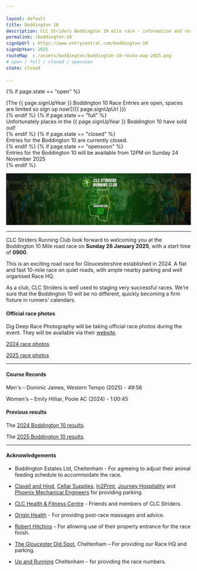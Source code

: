 ```yaml
---

layout: default
title: Boddington 10
description: CLC Striders Boddington 10 mile race - information and results page
permalink: /boddington-10
signUpUrl : https://www.entrycentral.com/boddington-10
signUpYear: 2025
routeMap  : /assets/boddington/boddington-10-route-map-2025.png
# open / full / closed / opensoon
state: closed

---
```


 {% if page.state == "open" %}
<div class="alert alert-success" role="alert">
[The {{ page.signUpYear }} Boddington 10 Race Entries are open, spaces are limited so sign up now!]({{ page.signUpUrl }})
</div>
{% endif %}
 {% if page.state == "full" %}
<div class="alert alert-warning" role="alert">
Unfortunately places in the {{ page.signUpYear }} Boddington 10 have sold out!
</div>
{% endif %}
 {% if page.state == "closed" %}
<div class="alert alert-danger" role="alert">
Entries for the Boddington 10 are currently closed.
</div>
{% endif %}
 {% if page.state == "opensoon" %}
<div class="alert alert-info" role="alert">
Entries for the Boddington 10 will be available from 12PM on Sunday 24 November 2025
</div>
{% endif %}

![Boddington 10 graphic](/assets/boddington/boddington10-2025-graphic.jpg "Boddington 10 graphic")

---

CLC Striders Running Club look forward to welcoming you at the  Boddington 10 Mile road race on **Sunday 26 January 2025**, with a start time of **0900**.

This is an exciting road race for Gloucestershire established in 2024. A flat and fast 10-mile race on quiet roads, with ample nearby parking and well organised Race HQ. 
 
As a club, CLC Striders is well used to staging very successful races. We’re sure that the Boddington 10 will be no different, quickly becoming a firm fixture in runners’ calendars.

<!---

#### Race HQ
 
Race Headquarters is located OUTSIDE The Gloucester Old Spot and the postcode for Race HQ is GL51 9SY. 
 
Members of CLC Striders will be there from 0745 for entrants to collect race numbers. 

---
 
#### Quick Reference Guide
 
Here are the key points (additional details outlined below):
 
* The UK Athletics licence number is #28542 
* If you are unable to race, please let us know so we can offer your place to someone else
* Please follow the instructions from our car park marshals upon arrival. We are using 3 car parks and parking is limited so you must use the car park you are directed to. Please try to share transport if possible
* Toilets and portaloos will be available for race participants at The Gloucester Old Spot and Elmstone Business Park. Unfortunately, no changing facilities are available
* A baggage drop will be available, but will not supervised so use this at your own risk and do not leave valuables
* Race starts at 0900 at the top of Boddington Lane
* Runners will be disqualified if they wear headphones except for bone-conducting headphones that meet the UKA Rules
* You must be 18 or over to enter this race

##### Race number 

* Collect your race number and timing chip from Race HQ between 0745 and 0830. Any runner who does not collect their race number by 0845 will have their place transferred to anyone from the waiting list that is ready to race
* When you get your race number, please write your name, emergency contact details and any important medical information on the reverse of your number. Please make sure your number is clearly visible on the front of your vest throughout the race. We need to ensure that we see your number at the finish line to give you an accurate time
* You will be given a timing chip which should be looped through your shoe laces. Instructions for fitting the timing chip to your shoes will be at Race HQ. It is important that you wear the chip as we be relying on chip timing only for the results. Without this, you will not get a result

##### Race start

* Use Boddington Lane for your warm up runs. The A4019 Tewkesbury Road and the road past the Elmstone Business Park are very busy, even on a Sunday morning, and not a safe location for running. A safe route will be marked from the Race HQ to the start line, please use the crossing point provided for your own safety
* The race briefing will take place at the start line at 0850
* Please do not enter the race if you are not confident of finishing within 2 hours. For the wellbeing of marshals, runners who do not complete the 3rd lap within 1 hour 30 minutes will be asked to stop the race. If any runner chooses to carry on it will be at their own risk and they will not get a time. For reference the cut off time represents a pace of 12 minutes per mile or 7.27 minutes per kilometre

##### Post race

* At the finish, don’t forget to return the timing chip
* Join us at the Clavell & Hind Brewery Tap for prize giving at 11.15. All competitors will receive a free drink
* Please support our hosts The Gloucester Old Spot and Clavell & Hind by staying for a drink or booking for lunch. The food at both venues is outstanding

---
 
#### Course Description
 
The race is a four-lap course. Starting at the top of Boddington Lane, it heads towards Boddington and then does four (4) laps of Boddington/Barrow finishing back on Boddington Lane outside the premises of Robert Hitchings.

**Please note:** There is a short 200m out- and- back section on the 1st lap only.

The entire route will be clearly signed and marshalled. Please note that road closures have **not** been applied for, so keep well to the left at all times (unless directed otherwise). 

#### Route Map
 
You will be able to review the route for the Boddington 10 race on [Strava](https://strava.app.link/kOtLaSvNyEb)
 
Route Map: [Map]({{ page.routeMap }})

#### Cut off time

To ensure an enjoyable race experience for all runners and in the interest of local residents on the looped course, we will need to operate a cut off time. Please do not enter the race if you do not think a finish time of 2 hours or below for 10 miles is achievable. A 2 hour finish time would require an average pace of 12 min/mile or 7:27 min/km. Any runners entering the final loop (at 7.4 miles in) not on pace for a 2 hour finish will be asked to withdraw from the race as our marshals will no longer be available out on the course.

---
 
#### Race day information
 
To help make your race day experience the best it can be, please read the helpful information below. 
 
* If you cannot run, please do let us know before the day and we may be able to invite people from the waiting list to take up your place. We cannot guarantee we will be able to offer a refund if you cannot run, but we will do our best to transfer your place (and refund you if we can). 

* As we are running under UK Athletic Rules and do not have full road closures along the route, wearing of personal listening devices is strictly prohibited - with the exception of bon-conducting devices that are approved by UKA. This is because you need to clearly hear traffic, runners overtaking and/or marshals’ instructions. Any runner seen wearing such a device will be disqualified. 

* **Please use Boddington Lane for your warm up runs**. The A4019 Tewkesbury Road and the road past the Elmstone Business Park are very busy, even on a Sunday morning, and not a safe location for running. A safe route will be marked from the Race HQ to the start line, please use the crossing point provided for your own safety.

* Your race number entitles you to 15% off at Up & Running (one of our race sponsors) for two weeks after the race. So please keep hold of it and pop in!
 
##### Car Parking
 
**From 0745**, members of CLC Striders will be helping runners find suitable car parking. We will be using the car park at The Gloucester Old Spot and the small industrial estate further along the road as well as Stanboro Lane (50m before The Gloucester Old Spot if travelling from Cheltenham). 

The first 50 drivers approaching from Cheltenham will be directed to park in Stanboro Lane. There is a short walk of up to 500m from this parking area – please use the footpath for your own safety.

**Please note**: The Gloucester Old Spot car park must be vacated by 11.45 to allow their regular customers to park (unless you are planning to book a table at the pub for lunch), so if you are directed to park there, please move your car to the industrial estate car park after the race.

We would suggest that runners allow plenty of time to walk from the car park as some of our car parks are a 10 minute walk from Race HQ. Please do not park anywhere other than guided by the marshals, under no circumstances should participants park on the road.

![Car park plan](/assets/boddington/2024-01-15-Boddington-10-parking.jpg "Boddington 10 parking plan"){:width="750px" height="500px"}

--- 

#### Race details
 
##### At the start
 
The race briefing will be held at 0850 at the start line on Boddington Lane.
 
The race will start at 0900 and will be run under UK Athletics rules. 
 
##### The race itself
 
The race consists of an out- and- back section with four (4) anti-clockwise laps of roughly two miles each with a short (200m) out- and- back section on the 1st lap only. Runners are strongly advised to run on the left-hand side of the road at all times, apart from two short sections near the start and finish, where you will be directed to run on the right-hand side, and follow the direction of marshals. 

There will be a large number of CLC Striders members out marshaling on the course. They will be there to guide you around the course. We have also placed a number of directional arrows and mile markers, too. Please note that marshals are not permitted to direct traffic, as road users have priority.

There will be one water station at Barrow at approximately 2, 4, 6 and 8 miles. We are aiming to make this a low waste event, so please carry your own water bottle if you need it. You will be able to fill your bottle at the water station.
 
##### At the Finish
 
After you cross the finish line, you will notice a group of timekeepers. Please do not distract them, as they need to concentrate and ensure everyone gets their correct result. 
 
If you drop out of the race, please notify one of the officials at the finish line so that we know you haven’t got lost out on the course. 
 
Once you have crossed the finish line, please make sure you return the timing chip. There will be water at the finish and space to get your breath back, but the space will be limited so we kindly ask you vacate the finish area and walk back to Race HQ as soon as you are able.
  
##### Results
 
As long as there is a good signal at Race HQ, live results will be available via [Lush timing](https://www.arrowliveresults.com/Boddington10Mile).
 
Soon after the race, we will post them on the [CLC Striders website](https://clcstriders-runningclub.co.uk).

##### Prizes 

Prizes will be awarded for the 1st, 2nd and 3rd placed men and women and the 1st placed men and women in the following age categories:  MV40, MV45, MV50, MV55, MV60, MV65, MV70, MV75, LV35, LV40, LV45, LV50, LV55, LV60, LV65, LV70, LV75.

This year, we will also be offering a team prize. This will be awarded to the best placed UKA affiliated club consisting of 2 men and 2 women.

###### Prize structure

Up & Running vouchers will be awarded as follows:

* 1st place - Male & Female = £60
* 2nd place - Male & Female = £40
* 3rd place - Male & Female = £25
* Age category win = £20
* Course record bonus = £40
* Team prize = 4 bottles of wine
 
##### Post race massage and advice

Origin Health will be on hand offering post run massages and advice, they will be setup in the conservatory at the back of Clavell & Hind.

##### Prize giving
 
Please join us at the Clavell & Hind Brewery Tap for prize giving at 11.15. All competitors will receive a free drink.

The Gloucester Old Spot and Clavell & Hind Taproom will both be open shortly after the race for refreshments and food. Please do consider supporting these local independent businesses, without whom we would not be able to run the race. Please note that booking is advised if you would like to have lunch at the Gloucester Old Spot. 

(Note from the Race Director “I can say from personal experience that the food and drink at both these venues is outstanding!”)

##### Event Cancellation
 
If a situation arises - such as poor weather conditions - where we have to make the difficult decision to cancel the race, we will contact all entrants via email and post notices on our [Facebook page](https://www.facebook.com/CLCStriders/). Please ensure that you check your emails and follow our social media accounts for any updates. 
 
--->

#### Official race photos
 
Dig Deep Race Photography will be taking official race photos during the event. They will be available via their [website](https://linktr.ee/digdeepracephotography).

[2024 race photos](https://photos.app.goo.gl/c2kJ9p1RtZAPbg8SA)

[2025 race photos](https://photos.app.goo.gl/JbA4qZ3AspL2UBnf7)
 
---
 
#### Course Records
 
Men's – Dominic James, Western Tempo (2025) - 49:56
 
Women's – Emily Hilliar, Poole AC (2024) - 1:00:45
 
#### Previous results
 
The [2024 Boddington 10 results](/assets/boddington/2024-01-28-Boddington-10-results-2024.pdf "Boddington 10 results 2024").

The [2025 Boddington 10 results](/assets/boddington/2025-01-27-Boddington-10-results-2025.pdf "Boddington 10 results 2025").

---
 
#### Acknowledgements
 
* Boddington Estates Ltd, Cheltenham - For agreeing to adjust their animal feeding schedule to accommodate the race.

* [Clavell and Hind](https://www.clavellandhind.co.uk/), [Cellar Supplies](http://www.cellarsupplies.co.uk/), [In2Print](http://www.in2print.com/), [Journey Hospitality](https://journey.travel/) and [Phoenix Mechanical Engineers](http://www.phoenixmechanical.co.uk/) for providing parking.

* [CLC Health & Fitness Centre](https://fitness.cheltladiescollege.org/) - Friends and members of CLC Striders.

* [Origin Health](https://originhealthgroup.com/) - For providing post-race massages and advice.

* [Robert Hitchins](https://www.robert-hitchins.co.uk/) – For allowing use of their property entrance for the race finish.

* [The Gloucester Old Spot](https://www.thegloucesteroldspot.co.uk/), Cheltenham – For providing our Race HQ and parking.

* [Up and Running](https://www.upandrunning.co.uk/) Cheltenham – for providing the race numbers.
